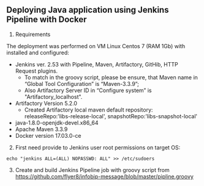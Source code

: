 ## Deploying Java application using Jenkins Pipeline with Docker

1. Requirements

The deployment was performed on VM Linux Centos 7 (RAM 1Gb) with installed and configured:
* Jenkins ver. 2.53 with Pipeline, Maven, Artifactory, GitHib, HTTP Request plugins.
  * To match in the groovy script, please be ensure, that Maven name in “Global Tool Configuration” is “Maven-3.3.9”;
  * Also Artifactory Server ID in “Configure system” is "Artifactory_localhost".
* Artifactory Version 5.2.0
  * Created Artifactory local maven default repository: releaseRepo:'libs-release-local', snapshotRepo:'libs-snapshot-local'
* java-1.8.0-openjdk-devel.x86_64
* Apache Maven 3.3.9
* Docker version 17.03.0-ce

2. First need provide to Jenkins user root permissions on target OS:

```echo "jenkins ALL=(ALL) NOPASSWD: ALL" >> /etc/sudoers```

3. Create and build Jenkins Pipeline job with groovy script from https://github.com/flyer8/infobip-message/blob/master/pipline.groovy
